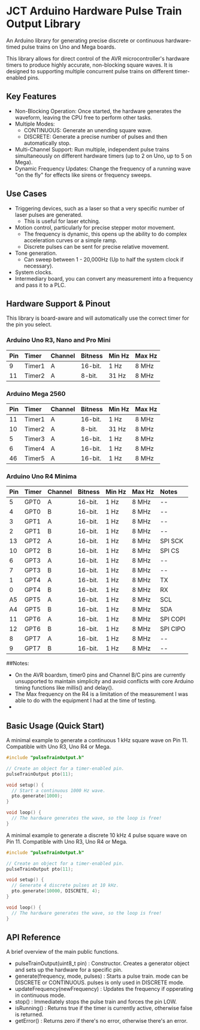# JCT Arduino Hardware Pulse Train Output Library

An Arduino library for generating precise discrete or continuous hardware-timed pulse trains on Uno and Mega boards.

This library allows for direct control of the AVR microcontroller's hardware timers to produce highly accurate, non-blocking square waves. It is designed to supporting multiple concurrent pulse trains on different timer-enabled pins.

## Key Features

* Non-Blocking Operation: Once started, the hardware generates the waveform, leaving the CPU free to perform other tasks.
* Multiple Modes:
    * CONTINUOUS: Generate an unending square wave.
    * DISCRETE: Generate a precise number of pulses and then automatically stop.
* Multi-Channel Support: Run multiple, independent pulse trains simultaneously on different hardware timers (up to 2 on Uno, up to 5 on Mega).
* Dynamic Frequency Updates: Change the frequency of a running wave "on the fly" for effects like sirens or frequency sweeps.

## Use Cases

* Triggering devices, such as a laser so that a very specific number of laser pulses are generated.
    * This is useful for laser etching.
* Motion control, particularly for precise stepper motor movement.
    * The frequency is dynamic, this opens up the ability to do complex acceleration curves or a simple ramp.
    * Discrete pulses can be sent for precise relative movement.
* Tone generation.
    * Can sweep between 1 - 20,000Hz (Up to half the system clock if necessary).
* System clocks.
* Intermediary board, you can convert any measurement into a frequency and pass it to a PLC.

## Hardware Support & Pinout

This library is board-aware and will automatically use the correct timer for the pin you select.

### Arduino Uno R3, Nano and Pro Mini

| Pin  | Timer  | Channel | Bitness | Min Hz | Max Hz |
| :--- | :----- | :-------| :------ | :----- | :----- |
| 9    | Timer1 | A       | 16-bit. | 1 Hz   | 8 MHz  |
| 11   | Timer2 | A       | 8-bit.  | 31 Hz  | 8 MHz  |

### Arduino Mega 2560

| Pin  | Timer  | Channel  | Bitness   | Min Hz | Max Hz |
| :--- | :----- | :------- | :-------  | :----- | :----- |
| 11   | Timer1 | A        | 16-bit.   | 1 Hz   | 8 MHz  |
| 10   | Timer2 | A        | 8-bit.    | 31 Hz  | 8 MHz  |
| 5    | Timer3 | A        | 16-bit.   | 1 Hz   | 8 MHz  |
| 6    | Timer4 | A        | 16-bit.   | 1 Hz   | 8 MHz  |
| 46   | Timer5 | A        | 16-bit.   | 1 Hz   | 8 MHz  |

### Arduino Uno R4 Minima

| Pin  | Timer  | Channel  | Bitness   | Min Hz | Max Hz | Notes  |
| :--- | :----  | :------- | :-------  | :----- | :----- | :----- |
| 5    |  GPT0  | A        | 16-bit.   | 1 Hz   | 8 MHz  |   --   |
| 4    |  GPT0  | B        | 16-bit.   | 1 Hz   | 8 MHz  |   --   |
| 3    |  GPT1  | A        | 16-bit.   | 1 Hz   | 8 MHz  |   --   |
| 2    |  GPT1  | B        | 16-bit.   | 1 Hz   | 8 MHz  |   --   |
| 13   |  GPT2  | A        | 16-bit.   | 1 Hz   | 8 MHz  | SPI SCK|
| 10   |  GPT2  | B        | 16-bit.   | 1 Hz   | 8 MHz  | SPI CS |
| 6    |  GPT3  | A        | 16-bit.   | 1 Hz   | 8 MHz  |   --   |
| 7    |  GPT3  | B        | 16-bit.   | 1 Hz   | 8 MHz  |   --   |
| 1    |  GPT4  | A        | 16-bit.   | 1 Hz   | 8 MHz  |   TX   |
| 0    |  GPT4  | B        | 16-bit.   | 1 Hz   | 8 MHz  |   RX   |
| A5   |  GPT5  | A        | 16-bit.   | 1 Hz   | 8 MHz  |  SCL   |
| A4   |  GPT5  | B        | 16-bit.   | 1 Hz   | 8 MHz  |  SDA   |
| 11   |  GPT6  | A        | 16-bit.   | 1 Hz   | 8 MHz  |SPI COPI|
| 12   |  GPT6  | B        | 16-bit.   | 1 Hz   | 8 MHz  |SPI CIPO|
| 8    |  GPT7  | A        | 16-bit.   | 1 Hz   | 8 MHz  |   --   |
| 9    |  GPT7  | B        | 16-bit.   | 1 Hz   | 8 MHz  |   --   |


##Notes: 
* On the AVR boardsm, timer0 pins and Channel B/C pins are currently unsupported to maintain simplicity and avoid conflicts with core Arduino timing functions like millis() and delay().
* The Max frequency on the R4 is a limitation of the measurement I was able to do with the equipment I had at the time of testing.
* 

## Basic Usage (Quick Start)

A minimal example to generate a continuous 1 kHz square wave on Pin 11. Compatible with Uno R3, Uno R4 or Mega.

```cpp
#include "pulseTrainOutput.h"

// Create an object for a timer-enabled pin.
pulseTrainOutput pto(11);

void setup() {
  // Start a continuous 1000 Hz wave.
  pto.generate(1000);
}

void loop() {
  // The hardware generates the wave, so the loop is free!
}
```

A minimal example to generate a discrete 10 kHz 4 pulse square wave on Pin 11. Compatible with Uno R3, Uno R4 or Mega.

```cpp
#include "pulseTrainOutput.h"

// Create an object for a timer-enabled pin.
pulseTrainOutput pto(11);

void setup() {
  // Generate 4 discrete pulses at 10 kHz.
  pto.generate(10000, DISCRETE, 4);
}

void loop() {
  // The hardware generates the wave, so the loop is free!
}
```

## API Reference

A brief overview of the main public functions.

* pulseTrainOutput(uint8_t pin)  :  Constructor. Creates a generator object and sets up the hardware for a specific pin.
* generate(frequency, mode, pulses) :  Starts a pulse train. mode can be DISCRETE or CONTINUOUS. pulses is only used in DISCRETE mode.
* updateFrequency(newFrequency) :  Updates the frequency if opperating in continuous mode.
* stop()  :  Immediately stops the pulse train and forces the pin LOW.
* isRunning()  :  Returns true if the timer is currently active, otherwise false is returned.
* getError()  :  Returns zero if there's no error, otherwise there's an error.

